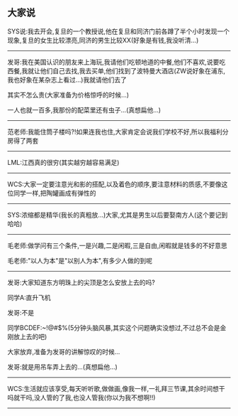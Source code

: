 ## 大家说 ##

SYS说:我去开会,复旦的一个教授说,他在复旦和同济门前各蹲了半个小时发现一个现象,复旦的女生比较漂亮,同济的男生比较XX(好象是有钱,我没听清...)

---
发哥:我在美国认识的朋友来上海玩,我请他们吃顿地道的中餐,他们不喜欢,说要吃西餐,我就让他们自己去找,我去买单,他们找到了波特曼大酒店(ZW说好象在浦东,我也好象在某杂志上看过...)我就请他们去了

其实不怎么贵(大家准备为价格惊呼的时候...)

一人也就一百多,我那份的配菜里还有虫子...(真想扁他...)

---

范老师:我能住筒子楼吗?!如果连我也住,大家肯定会说我们学校不好,所以我福利分房得了两套

---
LML:江西真的很穷(其实越穷越容易满足)

---
WCS:大家一定要注意光和影的搭配,以及着色的顺序,要注意材料的质感,不要像这位同学一样,把陶罐画成有弹性的

---

SYS:浓缩都是精华(我长的真粗放...)大家,尤其是男生以后要娶南方人(这个要记到哈哈)

---
毛老师:做学问有三个条件,一是兴趣,二是闲暇,三是自由,闲暇就是钱多的不好意思

毛老师:"以人为本"是"以别人为本",有多少人做的到呢

---
发哥:大家知道东方明珠上的尖顶是怎么安放上去的吗?

同学A:直升飞机

发哥:不是

同学BCDEF:~!@#$%(5分钟头脑风暴,其实这个问题确实没想过,不过总不会是金刚放上去的吧)

大家放弃,准备为发哥的讲解惊叹的时候...


发哥:就是用吊车弄上去的...(真想扁他...)

---

WCS:生活就应该享受,每天听听歌,做做画,像我一样,一礼拜三节课,其余时间想干吗就干吗,没人管的了我,也没人管我(你以为我不想啊!!)

---











